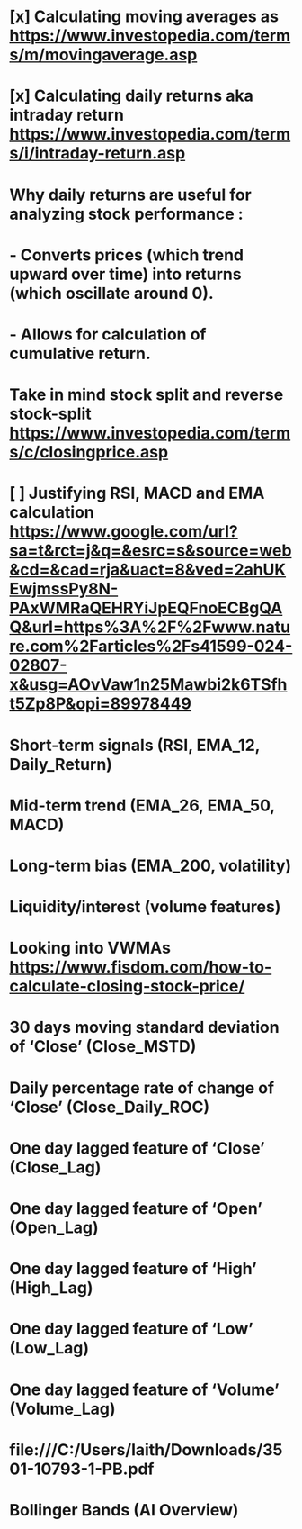 # [x] Calculating moving averages as https://www.investopedia.com/terms/m/movingaverage.asp 

# [x] Calculating daily returns aka intraday return https://www.investopedia.com/terms/i/intraday-return.asp

# Why daily returns are useful for analyzing stock performance : 
# - Converts prices (which trend upward over time) into returns (which oscillate around 0).
# - Allows for calculation of cumulative return.

# Take in mind stock split and reverse stock-split https://www.investopedia.com/terms/c/closingprice.asp

# [ ] Justifying RSI, MACD and EMA calculation https://www.google.com/url?sa=t&rct=j&q=&esrc=s&source=web&cd=&cad=rja&uact=8&ved=2ahUKEwjmssPy8N-PAxWMRaQEHRYiJpEQFnoECBgQAQ&url=https%3A%2F%2Fwww.nature.com%2Farticles%2Fs41599-024-02807-x&usg=AOvVaw1n25Mawbi2k6TSfht5Zp8P&opi=89978449

# Short-term signals (RSI, EMA_12, Daily_Return)

# Mid-term trend (EMA_26, EMA_50, MACD)

# Long-term bias (EMA_200, volatility)

# Liquidity/interest (volume features)

# Looking into VWMAs https://www.fisdom.com/how-to-calculate-closing-stock-price/

# 30 days moving standard deviation of ‘Close’ (Close_MSTD) 
# Daily percentage rate of change of ‘Close’ (Close_Daily_ROC) 
# One day lagged feature of ‘Close’ (Close_Lag) 
# One day lagged feature of ‘Open’ (Open_Lag) 
# One day lagged feature of ‘High’ (High_Lag) 
# One day lagged feature of ‘Low’ (Low_Lag) 
# One day lagged feature of ‘Volume’ (Volume_Lag) 
# file:///C:/Users/laith/Downloads/3501-10793-1-PB.pdf

# Bollinger Bands (AI Overview)